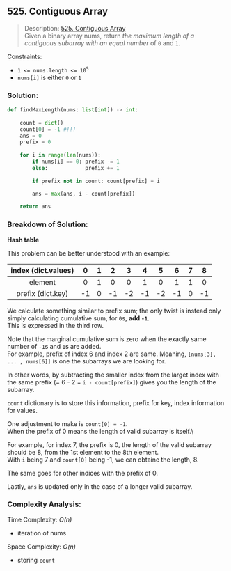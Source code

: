 ## 525. Contiguous Array

>Description: [525. Contiguous Array](https://leetcode.com/problems/contiguous-array/description/)\
Given a binary array nums, return *the maximum length of a contiguous subarray with an equal number* of `0` and `1`.

Constraints:

- <code>1 <= nums.length <= 10<sup>5</sup></code> 
- `nums[i]` is either `0` or `1`

### Solution: 

```python
def findMaxLength(nums: list[int]) -> int:
    
    count = dict()
    count[0] = -1 #!!!
    ans = 0
    prefix = 0
    
    for i in range(len(nums)):
        if nums[i] == 0: prefix -= 1
        else:            prefix += 1
        
        if prefix not in count: count[prefix] = i

        ans = max(ans, i - count[prefix])
    
    return ans
```
### Breakdown of Solution:

**Hash table**

This problem can be better understood with an example:

| index (dict.values) | 0  | 1 | 2  | 3  | 4  | 5  | 6  | 7 | 8  |
|:-------------------:|:---:|:---:|:---:|:---:|:---:|:---:|:---:|:---:|:---:|
| element             | 0  | 1 | 0  | 0  | 1  | 0  | 1  | 1 | 0  |
| prefix (dict.key)   | -1 | 0 | -1 | -2 | -1 | -2 | -1 | 0 | -1 |


We calculate something similar to prefix sum; the only twist is instead only simply calculating cumulative sum, for `0`s, **add `-1`**.\
This is expressed in the third row.

Note that the marginal cumulative sum is zero when the exactly same number of `-1`s and `1`s are added.\
For example, prefix of index 6 and index 2 are same. Meaning, `[nums[3], ... , nums[6]]` is one the subarrays we are looking for.

In other words, by subtracting the smaller index from the larget index with the same prefix (= 6 - 2 = `i - count[prefix]`) gives you the length of the subarray.

`count` dictionary is to store this information, prefix for key, index information for values.

One adjustment to make is `count[0] = -1`.\
When the prefix of 0 means the length of valid subarray is itself.\

For example, for index 7, the prefix is 0, the length of the valid subarray should be 8, from the 1st element to the 8th element.\
With `i` being 7 and `count[0]` being -1, we can obtaine the length, 8.

The same goes for other indices with the prefix of 0.

Lastly, `ans` is updated only in the case of a longer valid subarray.

### Complexity Analysis:

Time Complexity: *O(n)*

- iteration of nums

Space Complexity: *O(n)*

- storing `count`
